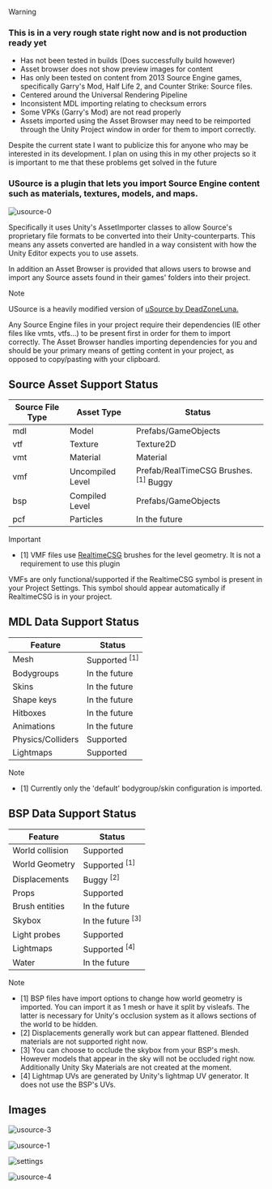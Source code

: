>[!WARNING]
>### This is in a very rough state right now and is not production ready yet
>- Has not been tested in builds (Does successfully build however)
>- Asset browser does not show preview images for content
>- Has only been tested on content from 2013 Source Engine games, specifically Garry's Mod, Half Life 2, and Counter Strike: Source files.
>- Centered around the Universal Rendering Pipeline
>- Inconsistent MDL importing relating to checksum errors
>- Some VPKs (Garry's Mod) are not read properly
>- Assets imported using the Asset Browser may need to be reimported through the Unity Project window in order for them to import correctly.  
>
>Despite the current state I want to publicize this for anyone who may be interested in its development. I plan on using this in my other projects so it is important to me that these problems get solved in the future

### USource is a plugin that lets you import Source Engine content such as materials, textures, models, and maps.
![usource-0](https://github.com/user-attachments/assets/cc022212-b615-4992-a03c-e6da600fa4de)

Specifically it uses Unity's AssetImporter classes to allow Source's proprietary file formats to be converted into their Unity-counterparts. This means any assets converted are handled in a way consistent with how the Unity Editor expects you to use assets. 

In addition an Asset Browser is provided that allows users to browse and import any Source assets found in their games' folders into their project.


>[!NOTE]
>USource is a heavily modified version of [uSource by DeadZoneLuna.](https://github.com/DeadZoneLuna/uSource)
>
>Any Source Engine files in your project require their dependencies (IE other files like vmts, vtfs...) to be present first in order for them to import correctly. The Asset Browser handles importing dependencies for you and should be your primary means of getting content in your project, as opposed to copy/pasting with your clipboard.

## Source Asset Support Status
|Source File Type|Asset Type|Status|
|-|-|-|
|mdl|Model|Prefabs/GameObjects|
|vtf|Texture|Texture2D|
|vmt|Material|Material|
|vmf|Uncompiled Level|Prefab/RealTimeCSG Brushes. <sup>[1]</sup> Buggy|
|bsp|Compiled Level|Prefabs/GameObjects|
|pcf|Particles|In the future|

>[!IMPORTANT]
>- [1] VMF files use [RealtimeCSG](https://realtimecsg.com/) brushes for the level geometry. It is not a requirement to use this plugin
>
>VMFs are only functional/supported if the RealtimeCSG symbol is present in your Project Settings. This symbol should appear automatically if RealtimeCSG is in your project.

## MDL Data Support Status
|Feature|Status|
|-|-|
|Mesh|Supported <sup>[1]</sup>|
|Bodygroups|In the future|
|Skins|In the future|
|Shape keys|In the future|
|Hitboxes|In the future|
|Animations|In the future|
|Physics/Colliders|Supported|
|Lightmaps|Supported|

>[!NOTE]
>- [1] Currently only the 'default' bodygroup/skin configuration is imported.

## BSP Data Support Status
|Feature|Status|
|-|-|
|World collision|Supported|
|World Geometry|Supported <sup>[1]</sup>|
|Displacements|Buggy <sup>[2]</sup>|
|Props|Supported|
|Brush entities|In the future|
|Skybox|In the future <sup>[3]</sup>|
|Light probes|Supported|
|Lightmaps|Supported <sup>[4]</sup>|
|Water|In the future|

>[!NOTE]
>- [1] BSP files have import options to change how world geometry is imported. You can import it as 1 mesh or have it split by visleafs. The latter is necessary for Unity's occlusion system as it allows sections of the world to be hidden.
>- [2] Displacements generally work but can appear flattened. Blended materials are not supported right now.
>- [3] You can choose to occlude the skybox from your BSP's mesh. However models that appear in the sky will not be occluded right now. Additionally Unity Sky Materials are not created at the moment.
>- [4] Lightmap UVs are generated by Unity's lightmap UV generator. It does not use the BSP's UVs.

## Images
![usource-3](https://github.com/user-attachments/assets/cb28e4f3-fc0a-4d65-a300-def4af2ae36a)

![usource-1](https://github.com/user-attachments/assets/2d0117d5-7019-4747-b6ed-2aed1f2a7844)

![settings](https://github.com/user-attachments/assets/176fc16e-2bbb-4ab7-ad97-5dfd5c576157)

![usource-4](https://github.com/user-attachments/assets/9d37d368-abac-4605-bb85-280d88dff75f)

